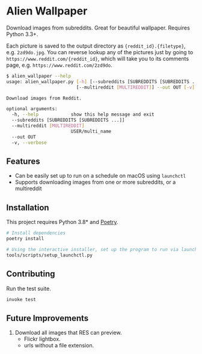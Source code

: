 # Alien Wallpaper

Download images from subreddits. Great for beautiful wallpaper. Requires Python
3.3+.

Each picture is saved to the output directory as `{reddit_id}.{filetype}`,
e.g. `2zd9do.jpg`. You can reverse lookup any of the pictures just by going to
`https://www.reddit.com/{reddit_id}`, which will take you to its comments page,
e.g. `https://www.reddit.com/2zd9do`.

```bash
$ alien_wallpaper --help
usage: alien_wallpaper.py [-h] [--subreddits [SUBREDDITS [SUBREDDITS ...]]]
                          [--multireddit [MULTIREDDIT]] --out OUT [-v]

Download images from Reddit.

optional arguments:
  -h, --help            show this help message and exit
  --subreddits [SUBREDDITS [SUBREDDITS ...]]
  --multireddit [MULTIREDDIT]
                        USER/multi_name
  --out OUT
  -v, --verbose
```

## Features

- Can be easily set up to run on a schedule on macOS using `launchctl`
- Supports downloading images from one or more subreddits, or a multireddit

## Installation

This project requires Python 3.8\* and [Poetry](https://python-poetry.org/).

```bash
# Install dependencies
poetry install

# Using the interactive installer, set up the program to run via launchctl
tools/scripts/setup_launchctl.py
```

## Contributing

Run the test suite.

```sh
invoke test
```

## Future Improvements

1. Download all images that RES can preview.
   - Flickr lightbox.
   - urls without a file extension.
